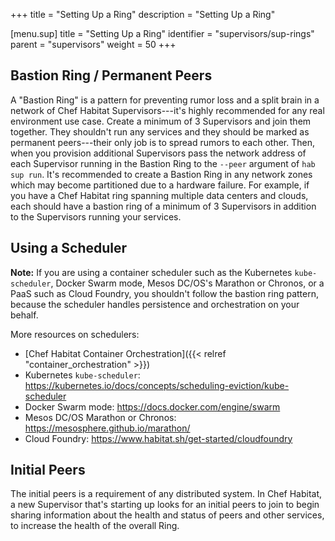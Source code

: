 +++
title = "Setting Up a Ring"
description = "Setting Up a Ring"


[menu.sup]
    title = "Setting Up a Ring"
    identifier = "supervisors/sup-rings"
    parent = "supervisors"
    weight = 50
+++

## Bastion Ring / Permanent Peers

A "Bastion Ring" is a pattern for preventing rumor loss and a split brain in a network of Chef Habitat Supervisors---it's highly recommended for any real environment use case. Create a minimum of 3 Supervisors and join them together. They shouldn't run any services and they should be marked as permanent peers---their only job is to spread rumors to each other. Then, when you provision additional Supervisors pass the network address of each Supervisor running in the Bastion Ring to the `--peer` argument of `hab sup run`. It's recommended to create a Bastion Ring in any network zones which may become partitioned due to a hardware failure. For example, if you have a Chef Habitat ring spanning multiple data centers and clouds, each should have a bastion ring of a minimum of 3 Supervisors in addition to the Supervisors running your services.

## Using a Scheduler

**Note:** If you are using a container scheduler such as the Kubernetes `kube-scheduler`, Docker Swarm mode, Mesos DC/OS's Marathon or Chronos, or a PaaS such as Cloud Foundry, you shouldn't follow the bastion ring pattern, because the scheduler handles persistence and orchestration on your behalf.

More resources on schedulers:

- [Chef Habitat Container Orchestration]({{< relref "container_orchestration" >}})
- Kubernetes `kube-scheduler`: <https://kubernetes.io/docs/concepts/scheduling-eviction/kube-scheduler>
- Docker Swarm mode: <https://docs.docker.com/engine/swarm>
- Mesos DC/OS Marathon or Chronos: <https://mesosphere.github.io/marathon/>
- Cloud Foundry: <https://www.habitat.sh/get-started/cloudfoundry>

## Initial Peers

The initial peers is a requirement of any distributed system. In Chef Habitat, a new Supervisor that's starting up looks for an initial peers to join to begin sharing information about the health and status of peers and other services, to increase the health of the overall Ring.
